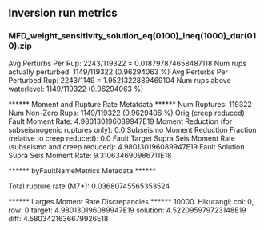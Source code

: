 ## Inversion run metrics

### MFD_weight_sensitivity_solution_eq(0100)_ineq(1000)_dur(010).zip


Avg Perturbs Per Rup: 2243/119322 = 0.018797874658487118
Num rups actually perturbed: 1149/119322 (0.96294063 %)
Avg Perturbs Per Perturbed Rup: 2243/1149 = 1.9521322889469104
Num rups above waterlevel: 1149/119322 (0.96294063 %)


****** Moment and Rupture Rate Metatdata ******
Num Ruptures: 119322
Num Non-Zero Rups: 1149/119322 (0.9629406 %)
Orig (creep reduced) Fault Moment Rate: 4.980130196089947E19
Moment Reduction (for subseismogenic ruptures only): 0.0
Subseismo Moment Reduction Fraction (relative to creep reduced): 0.0
Fault Target Supra Seis Moment Rate (subseismo and creep reduced): 4.980130196089947E19
Fault Solution Supra Seis Moment Rate: 9.310634690986711E18


****** byFaultNameMetrics Metadata ******

Total rupture rate (M7+): 0.03680745565353524


****** Larges Moment Rate Discrepancies ******
10000. Hikurangi; col: 0, row: 0	target: 4.980130196089947E19	solution: 4.522095979723148E19	diff: 4.5803421636679926E18
